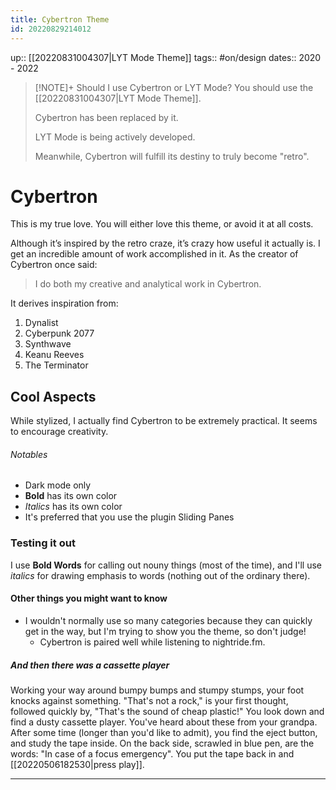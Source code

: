 ```yaml
---
title: Cybertron Theme
id: 20220829214012
---
```

up:: [[20220831004307|LYT Mode Theme]]
tags:: #on/design 
dates:: 2020 - 2022

> [!NOTE]+ Should I use Cybertron or LYT Mode?
> You should use the [[20220831004307|LYT Mode Theme]]. 
> 
> Cybertron has been replaced by it.
> 
> LYT Mode is being actively developed. 
> 
> Meanwhile, Cybertron will fulfill its destiny to truly become "retro".


# Cybertron
This is my true love. You will either love this theme, or avoid it at all costs.

Although it’s inspired by the retro craze, it’s crazy how useful it actually is. I get an incredible amount of work accomplished in it. As the creator of Cybertron once said:

> I do both my creative and analytical work in Cybertron.

It derives inspiration from:
1. Dynalist
2. Cyberpunk 2077
3. Synthwave
4. Keanu Reeves
5. The Terminator

## Cool Aspects
While stylized, I actually find Cybertron to be extremely practical. It seems to encourage creativity. 

###### Notables
- Dark mode only
- **Bold** has its own color
- *Italics* has its own color
- It's preferred that you use the plugin Sliding Panes

### Testing it out
I use **Bold Words** for calling out nouny things (most of the time), and I'll use *italics* for drawing emphasis to words (nothing out of the ordinary there). 

#### Other things you might want to know
- I wouldn't normally use so many categories because they can quickly get in the way, but I'm trying to show you the theme, so don't judge!
	- Cybertron is paired well while listening to nightride.fm. 


##### And then there was a cassette player
Working your way around bumpy bumps and stumpy stumps, your foot knocks against something. "That's not a rock," is your first thought, followed quickly by, "That's the sound of cheap plastic!" You look down and find a dusty cassette player. You've heard about these from your grandpa. After some time (longer than you'd like to admit), you find the eject button, and study the tape inside. On the back side, scrawled in blue pen, are the words: "In case of a focus emergency". You put the tape back in and [[20220506182530|press play]].

---
